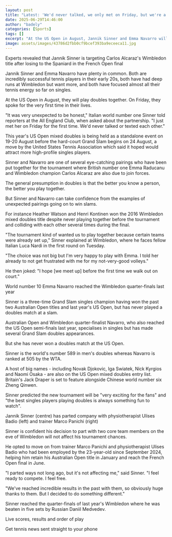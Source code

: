 ```yaml
---
layout: post
title: "Latest: 'We'd never talked, we only met on Friday, but we're a Grand Slam doubles team'"
date: 2025-06-29T14:46:00
author: "badely"
categories: [Sports]
tags: []
excerpt: "At the US Open in August, Jannik Sinner and Emma Navarro will play doubles together. On Friday, ahead of Wimbledon, they spoke for the very first time"
image: assets/images/43786d2fbb0cf9bcef393ba9eceeca11.jpg
---
```


Experts revealed that Jannik Sinner is targeting Carlos Alcaraz's Wimbledon title after losing to the Spaniard in the French Open final

Jannik Sinner and Emma Navarro have plenty in common. Both are incredibly successful tennis players in their early 20s, both have had deep runs at Wimbledon but want more, and both have focused almost all their tennis energy so far on singles.

At the US Open in August, they will play doubles together. On Friday, they spoke for the very first time in their lives.

"It was very unexpected to be honest," Italian world number one Sinner told reporters at the All England Club, when asked about the partnership. "I just met her on Friday for the first time. We'd never talked or texted each other."

This year's US Open mixed doubles is being held as a standalone event on 19-20 August before the hard-court Grand Slam begins on 24 August, a move by the United States Tennis Association which said it hoped would attract more high-profile singles players.

Sinner and Navarro are one of several eye-catching pairings who have been put together for the tournament where British number one Emma Raducanu and Wimbledon champion Carlos Alcaraz are also due to join forces.

The general presumption in doubles is that the better you know a person, the better you play together.

But Sinner and Navarro can take confidence from the examples of unexpected pairings going on to win slams.

For instance Heather Watson and Henri Kontinen won the 2016 Wimbledon mixed doubles title despite never playing together before the tournament and colliding with each other several times during the final.

"The tournament kind of wanted us to play together because certain teams were already set up," Sinner explained at Wimbledon, where he faces fellow Italian Luca Nardi in the first round on Tuesday.

"The choice was not big but I'm very happy to play with Emma. I told her already to not get frustrated with me for my not-very-good volleys."

He then joked: "I hope [we meet up] before the first time we walk out on court."

World number 10 Emma Navarro reached the Wimbledon quarter-finals last year

Sinner is a three-time Grand Slam singles champion having won the past two Australian Open titles and last year's US Open, but has never played a doubles match at a slam.

Australian Open and Wimbledon quarter-finalist Navarro, who also reached the US Open semi-finals last year, specialises in singles but has made several Grand Slam doubles appearances.

But she has never won a doubles match at the US Open.

Sinner is the world's number 589 in men's doubles whereas Navarro is ranked at 505 by the WTA.

A host of big names - including Novak Djokovic, Iga Swiatek, Nick Kyrgios and Naomi Osaka - are also on the US Open mixed doubles entry list. Britain's Jack Draper is set to feature alongside Chinese world number six Zheng Qinwen.

Sinner predicted the new tournament will be "very exciting for the fans" and "the best singles players playing doubles is always something fun to watch".

Jannik Sinner (centre) has parted company with physiotherapist Ulises Badio (left) and trainer Marco Panichi (right)

Sinner is confident his decision to part with two core team members on the eve of Wimbledon will not affect his tournament chances.

He opted to move on from trainer Marco Panichi and physiotherapist Ulises Badio who had been employed by the 23-year-old since September 2024, helping him retain his Australian Open title in January and reach the French Open final in June.

"I parted ways not long ago, but it's not affecting me," said Sinner. "I feel ready to compete. I feel free.

"We've reached incredible results in the past with them, so obviously huge thanks to them. But I decided to do something different."

Sinner reached the quarter-finals of last year's Wimbledon where he was beaten in five sets by Russian Daniil Medvedev.

Live scores, results and order of play

Get tennis news sent straight to your phone

